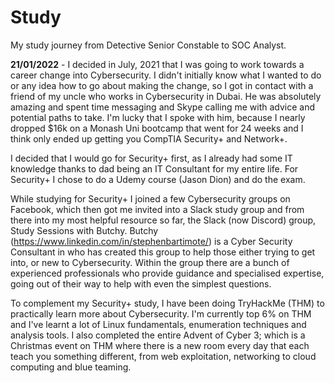 # Study
My study journey from Detective Senior Constable to SOC Analyst.

**21/01/2022** - I decided in July, 2021 that I was going to work towards a career change into Cybersecurity. I didn't initially know what I wanted to do or any idea how to go about making the change, so I got in contact with a friend of my uncle who works in Cybersecurity in Dubai. He was absolutely amazing and spent time messaging and Skype calling me with advice and potential paths to take. I'm lucky that I spoke with him, because I nearly dropped $16k on a Monash Uni bootcamp that went for 24 weeks and I think only ended up getting you CompTIA Security+ and Network+.

I decided that I would go for Security+ first, as I already had some IT knowledge thanks to dad being an IT Consultant for my entire life. For Security+ I chose to do a Udemy course (Jason Dion) and do the exam. 

While studying for Security+ I joined a few Cybersecurity groups on Facebook, which then got me invited into a Slack study group and from there into my most helpful resource so far, the Slack (now Discord) group, Study Sessions with Butchy. Butchy (https://www.linkedin.com/in/stephenbartimote/) is a Cyber Security Consultant in who has created this group to help those either trying to get into, or new to Cybersecurity. Within the group there are a bunch of experienced professionals who provide guidance and specialised expertise, going out of their way to help with even the simplest questions. 

To complement my Security+ study, I have been doing TryHackMe (THM) to practically learn more about Cybersecurity. I'm currently top 6% on THM and I've learnt a lot of Linux fundamentals, enumeration techniques and analysis tools. I also completed the entire Advent of Cyber 3; which is a Christmas event on THM where there is a new room every day that each teach you something different, from web exploitation, networking to cloud computing and blue teaming. 
